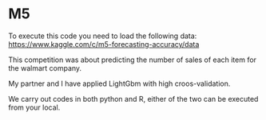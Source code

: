 # M5

To execute this code you need to load the following data:
https://www.kaggle.com/c/m5-forecasting-accuracy/data


This competition was about predicting the number of sales of each item for the walmart company.

My partner and I have applied LightGbm with high croos-validation.

We carry out codes in both python and R, either of the two can be executed from your local.
